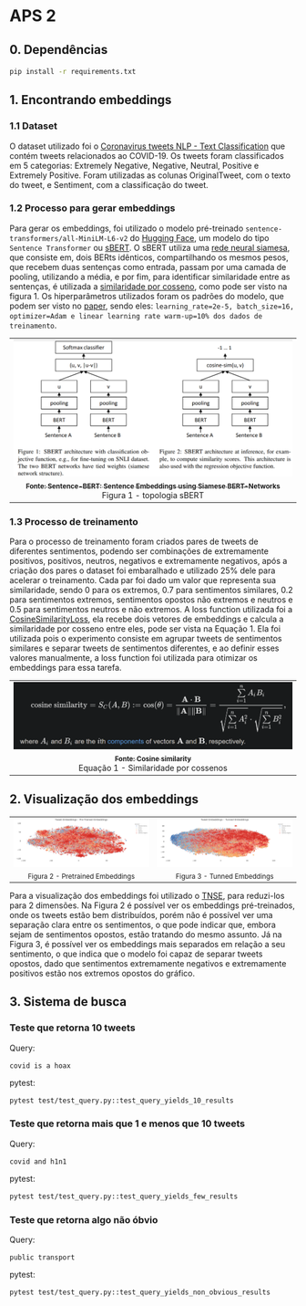 # APS 2

## 0. Dependências
```bash
pip install -r requirements.txt
```

## 1. Encontrando embeddings

### 1.1 Dataset 

O dataset utilizado foi o [Coronavirus tweets NLP - Text Classification](https://www.kaggle.com/datasets/datatattle/covid-19-nlp-text-classification?select=Corona_NLP_train.csv) que contém tweets relacionados ao COVID-19. Os tweets foram classificados em 5 categorias: Extremely Negative, Negative, Neutral, Positive e Extremely Positive. Foram utilizadas as colunas OriginalTweet, com o texto do tweet, e Sentiment, com a classificação do tweet.

### 1.2 Processo para gerar embeddings

Para gerar os embeddings, foi utilizado o modelo pré-treinado `sentence-transformers/all-MiniLM-L6-v2` do [Hugging Face](https://huggingface.co/sentence-transformers/all-MiniLM-L6-v2), um modelo do tipo `Sentence Transformer` ou [sBERT](https://sbert.net). O sBERT utiliza uma [rede neural siamesa](https://en.wikipedia.org/wiki/Siamese_neural_network), que consiste em, dois BERts idênticos, compartilhando os mesmos pesos, que recebem duas sentenças como entrada, passam por uma camada de pooling, utilizando a média, e por fim, para identificar similaridade entre as sentenças, é utilizada a [similaridade por cosseno](https://en.wikipedia.org/wiki/Cosine_similarity), como pode ser visto na figura 1. Os hiperparâmetros utilizados foram os padrões do modelo, que podem ser visto no [paper](https://arxiv.org/abs/1908.10084), sendo eles: `learning_rate=2e-5, batch_size=16, optimizer=Adam e linear learning rate warm-up=10% dos dados de treinamento`.

<div align="center" style="max-width:68rem;">
<table>
  <tr>
   <td align="center"><a href="https://arxiv.org/abs/1908.10084"><img src="img/sbert.png" width="500px;" alt=""/><br /><sub><b>Fonte: Sentence-BERT: Sentence Embeddings using Siamese BERT-Networks</b></sub></a><br /><a href="https://arxiv.org/abs/1908.10084" title="Sentence-BERT: Sentence Embeddings using Siamese BERT-Networks"></a> Figura 1 - topologia sBERT</td>
  </tr>
</table>
</div>


### 1.3 Processo de treinamento

Para o processo de treinamento foram criados pares de tweets de diferentes sentimentos, podendo ser combinações de extremamente positivos, positivos, neutros, negativos e extremamente negativos, após a criação dos pares o dataset foi embaralhado e utilizado 25% dele para acelerar o treinamento. Cada par foi dado um valor que representa sua similaridade, sendo 0 para os extremos, 0.7 para sentimentos similares, 0.2 para sentimentos extremos, sentimentos opostos não extremos e neutros e 0.5 para sentimentos neutros e não extremos. A loss function utilizada foi a [CosineSimilarityLoss](https://www.sbert.net/docs/package_reference/sentence_transformer/losses.html#sentence_transformers.losses.CosineSimilarityLoss), ela recebe dois vetores de embeddings e calcula a similaridade por cosseno entre eles, pode ser vista na Equação 1. Ela foi utilizada pois o experimento consiste em agrupar tweets de sentimentos similares e separar tweets de sentimentos diferentes, e ao definir esses valores manualmente, a loss function foi utilizada para otimizar os embeddings para essa tarefa.

<div align="center" style="max-width:68rem;">
<table>
  <tr>
   <td align="center"><a href="https://en.wikipedia.org/wiki/Cosine_similarity"><img src="img/cosseno_similarity.png" width="700px;" alt=""/><br /><sub><b>Fonte: Cosine similarity</b></sub></a><br /><a href="https://en.wikipedia.org/wiki/Cosine_similarity" title="Cosine similarity"></a> Equação 1 - Similaridade por cossenos</td>
  </tr>
</table>
</div>

## 2. Visualização dos embeddings

<div align="center" style="max-width:68rem;">
<table>
  <tr>
   <td align="center"><img src="img/embeddings_pretrained.png"  alt=""/><br /><sub> Figura 2 - Pretrained Embeddings</td>
   <td align="center"><img src="img/embeddings_tunned.png"  alt=""/><br /><sub> Figura 3 - Tunned Embeddings</td>
  </tr>

</table>
</div>

Para a visualização dos embeddings foi utilizado o [TNSE](https://scikit-learn.org/stable/modules/generated/sklearn.manifold.TSNE.html), para reduzi-los para 2 dimensões. Na Figura 2 é possível ver os embeddings pré-treinados, onde os tweets estão bem distribuídos, porém não é possível ver uma separação clara entre os sentimentos, o que pode indicar que, embora sejam de sentimentos opostos, estão tratando do mesmo assunto. Já na Figura 3, é possível ver os embeddings mais separados em relação a seu sentimento, o que indica que o modelo foi capaz de separar tweets opostos, dado que sentimentos extremamente negativos e extremamente positivos estão nos extremos opostos do gráfico.


## 3. Sistema de busca

### Teste que retorna 10 tweets

Query:
```
covid is a hoax
```

pytest:
```bash
pytest test/test_query.py::test_query_yields_10_results
```

### Teste que retorna mais que 1 e menos que 10 tweets

Query:
```
covid and h1n1
```

pytest:
```bash
pytest test/test_query.py::test_query_yields_few_results
```

### Teste que retorna algo não óbvio

Query:
```
public transport
```

pytest:
```bash
pytest test/test_query.py::test_query_yields_non_obvious_results
```
